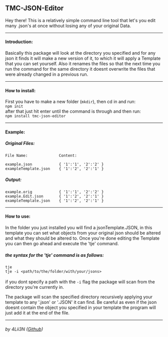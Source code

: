 ## TMC-JSON-Editor 
Hey there! This is a relatively simple command line tool that let's you edit
many .json's at once without losing any of your original Data.

---

#### Introduction:
Basically this package will look at the directory you specified 
and for any json it finds it will make a new version of it, to which it will apply a 
Template that you can set yourself. Also it renames the files so that the next 
time you run the command for the same directory it doesnt overwrite the files 
that were already changed in a previous run.

---

#### How to install:
First you have to make a new folder (``` mkdir ```), then cd in and run: <br>
``` npm init ``` <br>
after that just hit enter until the command is through and then run: <br>
``` npm install tmc-json-editor ``` 

---

#### Example:
##### Original Files:
    File Name:              Content:
    
    example.json            { '1':'1', '2':'2' } 
    exampleTemplate.json    { '1':'2', '2':'1' } 
##### Output:
    example.orig            { '1':'1', '2':'2' } 
    example.Edit.json       { '1':'2', '2':'1' } 
    exampleTemplate.json    { '1':'2', '2':'1' } 

---

 #### How to use:
In the folder you just installed you will find a jsonTemplate.JSON, in this template 
you can set what objects from your original json should be altered and what 
they should be altered to. Once you're done editing the Template you can 
then go ahead and execute the 'tje' command.

##### the syntax for the 'tje' command is as follows: <br>
``` tje ``` <br>
``` tje -i <path/to/the/folder/with/your/jsons> ``` <br> <br>
if you dont specify a path with the ``` -i ``` flag the package will scan from the directory you're currently in. 

The package will scan the specified directory recursively applying your 
template to any '.json' or '.JSON' it can find. Be careful as even if the json 
doesnt contain the object you specified in your template the program will just 
add it at the end of the file. 

---

###### by 4Lii3N ([Github](https://github.com/4Lii3N/))
